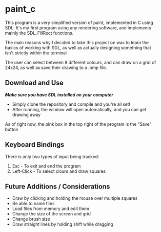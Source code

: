 # paint_c

This program is a very simplified version of paint, implemented in C using SDL. It's my first program using any rendering software, and implements mainly the SDL_FillRect functions.

The main reasons why I decided to take this project on was to learn the basics of working with SDL, as well as actually designing something that isn't strictly within the terminal

The user can select between 8 different colours, and can draw on a grid of 24x24, as well as save their drawing to a .bmp file.

## Download and Use

***Make sure you have SDL installed on your computer***

+ Simply clone the repository and compile and you're all set!
+ After running, the window will open automatically, and you can get drawing away

As of right now, the pink box in the top right of the program is the "Save" button

## Keyboard Bindings

There is only two types of input being tracked:
1. Esc - To exit and end the program
2. Left-Click - To select clours and draw squares

## Future Additions / Considerations

+ Draw by clicking and holding the mouse over multiple squares
+ Be able to name files
+ Load files from memory and edit them
+ Change the size of the screen and grid
+ Change brush size
+ Draw straight lines by holding shift while dragging
